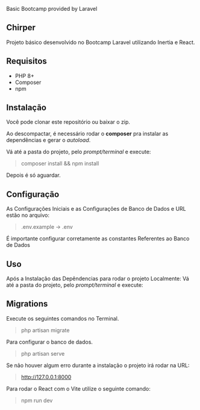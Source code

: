 Basic Bootcamp provided by Laravel 
## Chirper

Projeto básico desenvolvido no Bootcamp Laravel utilizando Inertia e React. 

## Requisitos
* PHP 8+
* Composer
* npm

## Instalação

Você pode clonar este repositório ou baixar o zip.

Ao descompactar, é necessário rodar o **composer** pra instalar as dependências e gerar o *autoload*.


Vá até a pasta do projeto, pelo *prompt/terminal* e execute:

> composer install && npm install

Depois é só aguardar.


## Configuração

As Configurações Iniciais e as Configurações de Banco de Dados e URL estão no arquivo:

>.env.example -> .env

É importante configurar corretamente as constantes Referentes ao Banco de Dados


## Uso

Após a Instalação das Depêndencias para rodar o projeto Localmente:
Vá até a pasta do projeto, pelo *prompt/terminal* e execute:


## Migrations

Execute os seguintes comandos no Terminal.

>php artisan migrate

Para configurar o banco de dados.


> php artisan serve


Se não houver algum erro durante a instalação o projeto irá rodar na URL:

>http://127.0.0.1:8000


Para rodar o React com o Vite utilize o seguinte comando:

>npm run dev


